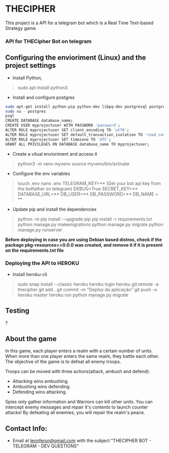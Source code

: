 # THECIPHER

This project is a API for a telegram bot which is a Real Time Text-based Strategy game.

### API for THECipher Bot on telegram

## Configuring the envioriment (Linux) and the project settings

* Install Python, 
> sudo apt install python3

* Install and configure postgres

```bash
sudo apt-get install python-pip python-dev libpq-dev postgresql postgresql-contrib
sudo su - postgres
psql
CREATE DATABASE database_name;
CREATE USER myprojectuser WITH PASSWORD 'password';
ALTER ROLE myprojectuser SET client_encoding TO 'utf8';
ALTER ROLE myprojectuser SET default_transaction_isolation TO 'read committed';
ALTER ROLE myprojectuser SET timezone TO 'UTC';
GRANT ALL PRIVILEGES ON DATABASE database_name TO myprojectuser;
```

* Create a vitual envioriment and access it
> python3 -m venv myvenv
> source myvenv/bin/activate

* Configure the env variables
> touch .env
> nano .env
> TELEGRAM_KEY=** (Get your bot api key from the botfather on telegram)
   DEBUG=True
   SECRET_KEY=**
   DATABASE_URL=**
   DB_USER=**
   DB_PASSWORD=**
   DB_NAME = **

* Update pip and install the dependencies
>  python -m pip install --upgrade pip
>  pip install -r requirements.txt
>  python manage.py makemigrations
>  python manage.py migrate
>  python manage.py runserver


__Before deploying in case you are using Debian based distros, check if the package pkg-resources==0.0.0 was created, and remove it if it is present on the requirements.txt file__

### Deploying the API to HEROKU

* Install heroku-cli
> sudo snap install --classic heroku
> heroku login
> heroku git:remote -a thecipher
> git add .
> git commit -m "Deploy da aplicação"
> git push -u heroku master
> heroku run python manage.py migrate


## Testing

?

## About the game

In this game, each player enters a realm with a certain number of units. When more than one player enters the same realm, they battle each other.
The objective of the game is to defeat all enemy troops.

Troops can be moved with three actions(attack, ambush and defend):
* Attacking wins ambushing.
* Ambushing wins defending.
* Defending wins attacking.

Spies only gather information and Warriors can kill other units.
You can intercept enemy messages and repair it's contents to launch counter attacks!
By defeating all enemies, you will repair the realm's peace.

## Contact Info:
* Email at leonfersn@gmail.com with the subject "THECIPHER BOT - TELEGRAM - DEV QUESTIONS"
